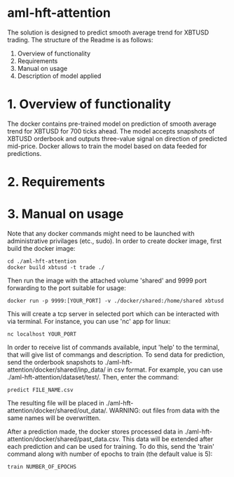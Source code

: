 # aml-hft-attention
 The solution is designed to predict smooth average trend for XBTUSD trading. The structure of the Readme is as follows:

 1. Overview of functionality
 2. Requirements
 2. Manual on usage
 3. Description of model applied

 # 1. Overview of functionality

 The docker contains pre-trained model on prediction of smooth average trend for XBTUSD for 700 ticks ahead. The model accepts snapshots of XBTUSD orderbook and outputs three-value signal on direction of predicted mid-price. Docker allows to train the model based on data feeded for predictions. 

# 2. Requirements

# 3. Manual on usage

Note that any docker commands might need to be launched with administrative privilages (etc., sudo).
In order to create docker image, first build the docker image:

    cd ./aml-hft-attention
    docker build xbtusd -t trade ./

Then run the image with the attached volume 'shared' and 9999 port forwarding to the port suitable for usage:

    docker run -p 9999:[YOUR_PORT] -v ./docker/shared:/home/shared xbtusd

This will create a tcp server in selected port which can be interacted with via terminal. For instance, you can use 'nc' app for linux:

    nc localhost YOUR_PORT

In order to receive list of commands available, input 'help' to the terminal, that will give list of commangs and description.
To send data for prediction, send the orderbook snapshots to ./aml-hft-attention/docker/shared/inp_data/ in csv format. For example, you can use ./aml-hft-attention/dataset/test/.
Then, enter the command:

    predict FILE_NAME.csv

The resulting file will be placed in ./aml-hft-attention/docker/shared/out_data/. WARNING: out files from data with the same names will be overwritten. 

After a prediction made, the docker stores processed data in ./aml-hft-attention/docker/shared/past_data.csv. This data will be extended after each prediction and can be used for training. To do this, send the 'train' command along with number of epochs to train (the default value is 5):

    train NUMBER_OF_EPOCHS